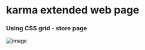 # karma extended web page

### Using CSS grid - store page


![image](https://user-images.githubusercontent.com/25634451/143441474-c653c1de-481b-472d-9eff-843f231b0d54.png)


